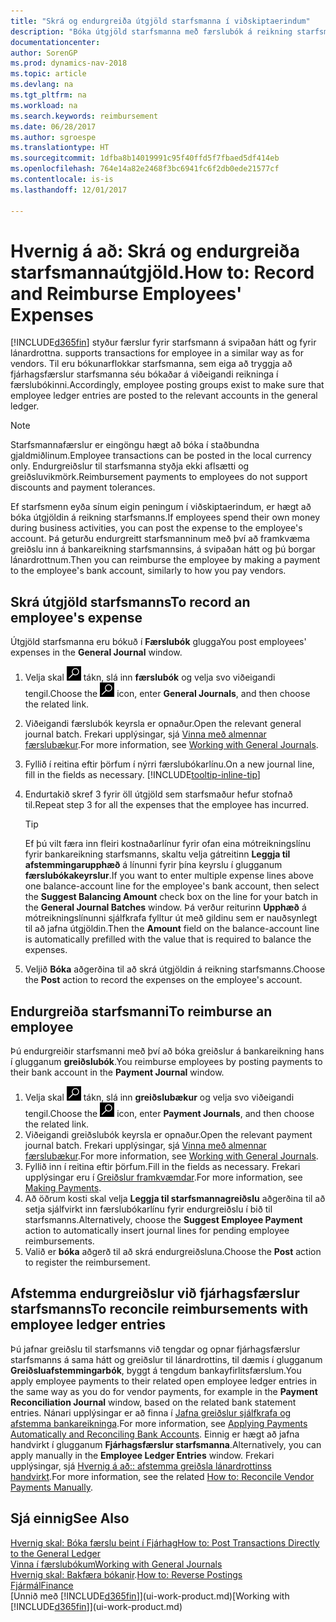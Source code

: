 ```yaml
---
title: "Skrá og endurgreiða útgjöld starfsmanna í viðskiptaerindum"
description: "Bóka útgjöld starfsmanna með færslubók á reikning starfsmanns og bóka síðar greiðslu á bankareikning starfsmanns til að endurgreiða útgjöld í viðskiptaerindum."
documentationcenter: 
author: SorenGP
ms.prod: dynamics-nav-2018
ms.topic: article
ms.devlang: na
ms.tgt_pltfrm: na
ms.workload: na
ms.search.keywords: reimbursement
ms.date: 06/28/2017
ms.author: sgroespe
ms.translationtype: HT
ms.sourcegitcommit: 1dfba8b14019991c95f40ffd5f7fbaed5df414eb
ms.openlocfilehash: 764e14a82e2468f3bc6941fc6f2db0ede21577cf
ms.contentlocale: is-is
ms.lasthandoff: 12/01/2017

---
```

# <a name="how-to-record-and-reimburse-employees-expenses"></a><span data-ttu-id="61d57-103">Hvernig á að: Skrá og endurgreiða starfsmannaútgjöld.</span><span class="sxs-lookup"><span data-stu-id="61d57-103">How to: Record and Reimburse Employees' Expenses</span></span>
[!INCLUDE[d365fin](includes/d365fin_md.md)]<span data-ttu-id="61d57-104"> styður færslur fyrir starfsmann á svipaðan hátt og fyrir lánardrottna.</span><span class="sxs-lookup"><span data-stu-id="61d57-104"> supports transactions for employee in a similar way as for vendors.</span></span> <span data-ttu-id="61d57-105">Til eru bókunarflokkar starfsmanna, sem eiga að tryggja að fjárhagsfærslur starfsmanna séu bókaðar á viðeigandi reikninga í færslubókinni.</span><span class="sxs-lookup"><span data-stu-id="61d57-105">Accordingly, employee posting groups exist to make sure that employee ledger entries are posted to the relevant accounts in the general ledger.</span></span>

> [!NOTE]  
> <span data-ttu-id="61d57-106">Starfsmannafærslur er eingöngu hægt að bóka í staðbundna gjaldmiðlinum.</span><span class="sxs-lookup"><span data-stu-id="61d57-106">Employee transactions can be posted in the local currency only.</span></span> <span data-ttu-id="61d57-107">Endurgreiðslur til starfsmanna styðja ekki aflsætti og greiðsluvikmörk.</span><span class="sxs-lookup"><span data-stu-id="61d57-107">Reimbursement payments to employees do not support discounts and payment tolerances.</span></span>

<span data-ttu-id="61d57-108">Ef starfsmenn eyða sínum eigin peningum í viðskiptaerindum, er hægt að bóka útgjöldin á reikning starfsmanns.</span><span class="sxs-lookup"><span data-stu-id="61d57-108">If employees spend their own money during business activities, you can post the expense to the employee's account.</span></span> <span data-ttu-id="61d57-109">Þá geturðu endurgreitt starfsmanninum með því að framkvæma greiðslu inn á bankareikning starfsmannsins, á svipaðan hátt og þú borgar lánardrottnum.</span><span class="sxs-lookup"><span data-stu-id="61d57-109">Then you can reimburse the employee by making a payment to the employee's bank account, similarly to how you pay vendors.</span></span>

## <a name="to-record-an-employees-expense"></a><span data-ttu-id="61d57-110">Skrá útgjöld starfsmanns</span><span class="sxs-lookup"><span data-stu-id="61d57-110">To record an employee's expense</span></span>
<span data-ttu-id="61d57-111">Útgjöld starfsmanna eru bókuð í **Færslubók** glugga</span><span class="sxs-lookup"><span data-stu-id="61d57-111">You post employees' expenses in the **General Journal** window.</span></span>
1. <span data-ttu-id="61d57-112">Velja skal ![Leit að síðu eða skýrslu](media/ui-search/search_small.png "Leit að síðu eða skýrslu táknið") tákn, slá inn **færslubók** og velja svo viðeigandi tengil.</span><span class="sxs-lookup"><span data-stu-id="61d57-112">Choose the ![Search for Page or Report](media/ui-search/search_small.png "Search for Page or Report icon") icon, enter **General Journals**, and then choose the related link.</span></span>
2. <span data-ttu-id="61d57-113">Viðeigandi færslubók keyrsla er opnaður.</span><span class="sxs-lookup"><span data-stu-id="61d57-113">Open the relevant general journal batch.</span></span> <span data-ttu-id="61d57-114">Frekari upplýsingar, sjá [Vinna með almennar færslubækur](ui-work-general-journals.md).</span><span class="sxs-lookup"><span data-stu-id="61d57-114">For more information, see [Working with General Journals](ui-work-general-journals.md).</span></span>
3. <span data-ttu-id="61d57-115">Fyllið í reitina eftir þörfum í nýrri færslubókarlínu.</span><span class="sxs-lookup"><span data-stu-id="61d57-115">On a new journal line, fill in the fields as necessary.</span></span> [!INCLUDE[tooltip-inline-tip](includes/tooltip-inline-tip_md.md)]    
4. <span data-ttu-id="61d57-116">Endurtakið skref 3 fyrir öll útgjöld sem starfsmaður hefur stofnað til.</span><span class="sxs-lookup"><span data-stu-id="61d57-116">Repeat step 3 for all the expenses that the employee has incurred.</span></span>

    > [!TIP]  
    > <span data-ttu-id="61d57-117">Ef þú vilt færa inn fleiri kostnaðarlínur fyrir ofan eina mótreikningslínu fyrir bankareikning starfsmanns, skaltu velja gátreitinn **Leggja til afstemmingarupphæð** á línunni fyrir þína keyrslu í glugganum **færslubókakeyrslur**.</span><span class="sxs-lookup"><span data-stu-id="61d57-117">If you want to enter multiple expense lines above one balance-account line for the employee's bank account, then select the **Suggest Balancing Amount** check box on the line for your batch in the **General Journal Batches** window.</span></span> <span data-ttu-id="61d57-118">Þá verður reiturinn **Upphæð** á mótreikningslínunni sjálfkrafa fylltur út með gildinu sem er nauðsynlegt til að jafna útgjöldin.</span><span class="sxs-lookup"><span data-stu-id="61d57-118">Then the **Amount** field on the balance-account line is automatically prefilled with the value that is required to balance the expenses.</span></span>
5. <span data-ttu-id="61d57-119">Veljið **Bóka** aðgerðina til að skrá útgjöldin á reikning starfsmanns.</span><span class="sxs-lookup"><span data-stu-id="61d57-119">Choose the **Post** action to record the expenses on the employee's account.</span></span>

## <a name="to-reimburse-an-employee"></a><span data-ttu-id="61d57-120">Endurgreiða starfsmanni</span><span class="sxs-lookup"><span data-stu-id="61d57-120">To reimburse an employee</span></span>
<span data-ttu-id="61d57-121">Þú endurgreiðir starfsmanni með því að bóka greiðslur á bankareikning hans í glugganum **greiðslubók**.</span><span class="sxs-lookup"><span data-stu-id="61d57-121">You reimburse employees by posting payments to their bank account in the **Payment Journal** window.</span></span>
1. <span data-ttu-id="61d57-122">Velja skal ![Leit að síðu eða skýrslu](media/ui-search/search_small.png "Leit að síðu eða skýrslu táknið") tákn, slá inn **greiðslubækur** og velja svo viðeigandi tengil.</span><span class="sxs-lookup"><span data-stu-id="61d57-122">Choose the ![Search for Page or Report](media/ui-search/search_small.png "Search for Page or Report icon") icon, enter **Payment Journals**, and then choose the related link.</span></span>
2. <span data-ttu-id="61d57-123">Viðeigandi greiðslubók keyrsla er opnaður.</span><span class="sxs-lookup"><span data-stu-id="61d57-123">Open the relevant payment journal batch.</span></span> <span data-ttu-id="61d57-124">Frekari upplýsingar, sjá [Vinna með almennar færslubækur](ui-work-general-journals.md).</span><span class="sxs-lookup"><span data-stu-id="61d57-124">For more information, see [Working with General Journals](ui-work-general-journals.md).</span></span>
3. <span data-ttu-id="61d57-125">Fyllið inn í reitina eftir þörfum.</span><span class="sxs-lookup"><span data-stu-id="61d57-125">Fill in the fields as necessary.</span></span> <span data-ttu-id="61d57-126">Frekari upplýsingar eru í [Greiðslur framkvæmdar](payables-make-payments.md).</span><span class="sxs-lookup"><span data-stu-id="61d57-126">For more information, see [Making Payments](payables-make-payments.md).</span></span>
4. <span data-ttu-id="61d57-127">Að öðrum kosti skal velja **Leggja til starfsmannagreiðslu** aðgerðina til að setja sjálfvirkt inn færslubókarlínu fyrir endurgreiðslu í bið til starfsmanns.</span><span class="sxs-lookup"><span data-stu-id="61d57-127">Alternatively, choose the **Suggest Employee Payment** action to automatically insert journal lines for pending employee reimbursements.</span></span>
5. <span data-ttu-id="61d57-128">Valið er **bóka** aðgerð til að skrá endurgreiðsluna.</span><span class="sxs-lookup"><span data-stu-id="61d57-128">Choose the **Post** action to register the reimbursement.</span></span>  

## <a name="to-reconcile-reimbursements-with-employee-ledger-entries"></a><span data-ttu-id="61d57-129">Afstemma endurgreiðslur við fjárhagsfærslur starfsmanns</span><span class="sxs-lookup"><span data-stu-id="61d57-129">To reconcile reimbursements with employee ledger entries</span></span>
<span data-ttu-id="61d57-130">Þú jafnar greiðslu til starfsmanns við tengdar og opnar fjárhagsfærslur starfsmanns á sama hátt og greiðslur til lánardrottins, til dæmis í glugganum **Greiðsluafstemmingarbók**, byggt á tengdum bankayfirlitsfærslum.</span><span class="sxs-lookup"><span data-stu-id="61d57-130">You apply employee payments to their related open employee ledger entries in the same way as you do for vendor payments, for example in the **Payment Reconciliation Journal** window, based on the related bank statement entries.</span></span> <span data-ttu-id="61d57-131">Nánari upplýsingar er að finna í [Jafna greiðslur sjálfkrafa og afstemma bankareikninga](receivables-apply-payments-auto-reconcile-bank-accounts.md).</span><span class="sxs-lookup"><span data-stu-id="61d57-131">For more information, see [Applying Payments Automatically and Reconciling Bank Accounts](receivables-apply-payments-auto-reconcile-bank-accounts.md).</span></span> <span data-ttu-id="61d57-132">Einnig er hægt að jafna handvirkt í glugganum **Fjárhagsfærslur starfsmanna**.</span><span class="sxs-lookup"><span data-stu-id="61d57-132">Alternatively, you can apply manually in the **Employee Ledger Entries** window.</span></span> <span data-ttu-id="61d57-133">Frekari upplýsingar, sjá [Hvernig á að:: afstemma greiðsla lánardrottinss handvirkt](payables-how-apply-purchase-transactions-manually.md).</span><span class="sxs-lookup"><span data-stu-id="61d57-133">For more information, see the related [How to: Reconcile Vendor Payments Manually](payables-how-apply-purchase-transactions-manually.md).</span></span>  

## <a name="see-also"></a><span data-ttu-id="61d57-134">Sjá einnig</span><span class="sxs-lookup"><span data-stu-id="61d57-134">See Also</span></span>
[<span data-ttu-id="61d57-135">Hvernig skal: Bóka færslu beint í Fjárhag</span><span class="sxs-lookup"><span data-stu-id="61d57-135">How to: Post Transactions Directly to the General Ledger</span></span>](finance-how-post-transactions-directly.md)  
[<span data-ttu-id="61d57-136">Vinna í færslubókum</span><span class="sxs-lookup"><span data-stu-id="61d57-136">Working with General Journals</span></span>](ui-work-general-journals.md)  
<span data-ttu-id="61d57-137">[Hvernig skal: Bakfæra bókanir](finance-how-reverse-journal-posting.md).</span><span class="sxs-lookup"><span data-stu-id="61d57-137">[How to: Reverse Postings](finance-how-reverse-journal-posting.md)</span></span>  
[<span data-ttu-id="61d57-138">Fjármál</span><span class="sxs-lookup"><span data-stu-id="61d57-138">Finance</span></span>](finance.md)  
<span data-ttu-id="61d57-139">[Unnið með [!INCLUDE[d365fin](includes/d365fin_md.md)]](ui-work-product.md)</span><span class="sxs-lookup"><span data-stu-id="61d57-139">[Working with [!INCLUDE[d365fin](includes/d365fin_md.md)]](ui-work-product.md)</span></span>  

